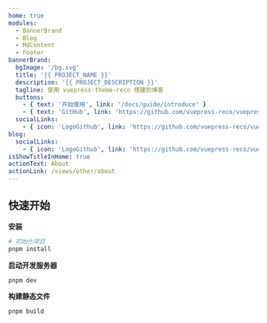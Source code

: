 ```yaml
---
home: true
modules:
  - BannerBrand
  - Blog
  - MdContent
  - Footer
bannerBrand:
  bgImage: '/bg.svg'
  title: '{{ PROJECT_NAME }}'
  description: '{{ PROJECT_DESCRIPTION }}'
  tagline: 使用 vuepress-theme-reco 搭建的博客
  buttons:
    - { text: '开始使用', link: '/docs/guide/introduce' }
    - { text: 'GitHub', link: 'https://github.com/vuepress-reco/vuepress-theme-reco', type: 'plain' }
  socialLinks:
    - { icon: 'LogoGithub', link: 'https://github.com/vuepress-reco/vuepress-theme-reco' }
blog:
  socialLinks:
    - { icon: 'LogoGithub', link: 'https://github.com/vuepress-reco/vuepress-theme-reco' }
isShowTitleInHome: true
actionText: About
actionLink: /views/other/about
---
```


## 快速开始

**安装**

```bash
# 初始化项目
pnpm install
```

**启动开发服务器**

```bash
pnpm dev
```

**构建静态文件**

```bash
pnpm build
```
